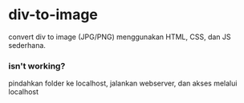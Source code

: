 # div-to-image
convert div to image (JPG/PNG) menggunakan HTML, CSS, dan JS sederhana.

### isn't working?
pindahkan folder ke localhost, jalankan webserver, dan akses melalui localhost